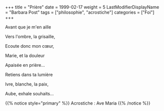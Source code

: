 +++
title = "Prière"
date = 1999-02-17
weight = 5
LastModifierDisplayName = "Barbara Post"
tags = ["philosophie", "acrostiche"]
categories = ["Foi"]
+++

Avant que je m'en aille

Vers l'ombre, la grisaille,

Ecoute donc mon cœur,

Marie, et la douleur

Apaisée en prière...

Retiens dans ta lumière

Ivre, blanche, la paix,

Aube, exhale souhaits...

{{% notice style="primary" %}}
Acrostiche : Ave Maria
{{% /notice %}}
